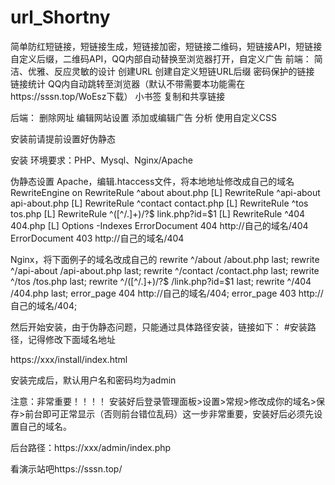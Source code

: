 # url_Shortny
简单防红短链接，短链接生成，短链接加密，短链接二维码，短链接API，短链接自定义后缀，二维码API，QQ内部自动替换至浏览器打开，自定义广告
前端：
简洁、优雅、反应灵敏的设计
创建URL
创建自定义短链URL后缀
密码保护的链接
链接统计
QQ内自动跳转至浏览器（默认不带需要本功能需在https://sssn.top/WoEsz下载）
小书签
复制和共享链接

后端：
删除网址
编辑网站设置
添加或编辑广告
分析
使用自定义CSS

安装前请提前设置好伪静态

安装
环境要求：PHP、Mysql、Nginx/Apache

伪静态设置
Apache，编辑.htaccess文件，将本地地址修改成自己的域名
RewriteEngine on 
RewriteRule ^about                about.php [L]
RewriteRule ^api-about            api-about.php [L]
RewriteRule ^contact              contact.php [L]
RewriteRule ^tos                  tos.php [L]
RewriteRule ^([^/.]+)/?$          link.php?id=$1 [L]
RewriteRule ^404                  404.php [L]
Options -Indexes
ErrorDocument 404 http://自己的域名/404
ErrorDocument 403 http://自己的域名/404

Nginx，将下面例子的域名改成自己的
rewrite ^/about /about.php last;
rewrite ^/api-about /api-about.php last;
rewrite ^/contact /contact.php last;
rewrite ^/tos /tos.php last;
rewrite ^/([^/.]+)/?$ /link.php?id=$1 last;
rewrite ^/404 /404.php last;
error_page 404 http://自己的域名/404;
error_page 403 http://自己的域名/404;

然后开始安装，由于伪静态问题，只能通过具体路径安装，链接如下：
#安装路径，记得修改下面域名地址

https://xxx/install/index.html

安装完成后，默认用户名和密码均为admin

注意：非常重要！！！！
安装好后登录管理面板>设置>常规>修改成你的域名>保存>前台即可正常显示（否则前台错位乱码）这一步非常重要，安装好后必须先设置自己的域名。

后台路径：https://xxx/admin/index.php

看演示站吧https://sssn.top/
